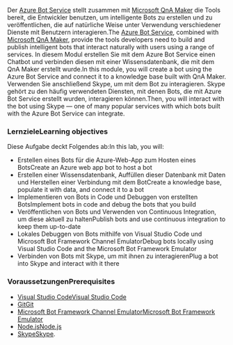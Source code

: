 <span data-ttu-id="f1cd6-101">Der [Azure Bot Service](https://azure.microsoft.com/en*us/services/bot*service/) stellt zusammen mit [Microsoft QnA Maker](https://www.qnamaker.ai/) die Tools bereit, die Entwickler benutzen, um intelligente Bots zu erstellen und zu veröffentlichen, die auf natürliche Weise unter Verwendung verschiedener Dienste mit Benutzern interagieren.</span><span class="sxs-lookup"><span data-stu-id="f1cd6-101">The [Azure Bot Service](https://azure.microsoft.com/en*us/services/bot*service/), combined with [Microsoft QnA Maker](https://www.qnamaker.ai/), provide the tools developers need to build and publish intelligent bots that interact naturally with users using a range of services.</span></span> <span data-ttu-id="f1cd6-102">In diesem Modul erstellen Sie mit dem Azure Bot Service einen Chatbot und verbinden diesen mit einer Wissensdatenbank, die mit dem QnA Maker erstellt wurde.</span><span class="sxs-lookup"><span data-stu-id="f1cd6-102">In this module, you will create a bot using the Azure Bot Service and connect it to a knowledge base built with QnA Maker.</span></span> <span data-ttu-id="f1cd6-103">Verwenden Sie anschließend Skype, um mit dem Bot zu interagieren. Skype gehört zu den häufig verwendeten Diensten, mit denen Bots, die mit Azure Bot Service erstellt wurden, interagieren können.</span><span class="sxs-lookup"><span data-stu-id="f1cd6-103">Then, you will interact with the bot using Skype — one of many popular services with which bots built with the Azure Bot Service can integrate.</span></span>

### <a name="learning-objectives"></a><span data-ttu-id="f1cd6-104">Lernziele</span><span class="sxs-lookup"><span data-stu-id="f1cd6-104">Learning objectives</span></span>

<span data-ttu-id="f1cd6-105">Diese Aufgabe deckt Folgendes ab:</span><span class="sxs-lookup"><span data-stu-id="f1cd6-105">In this lab, you will:</span></span>

- <span data-ttu-id="f1cd6-106">Erstellen eines Bots für die Azure-Web-App zum Hosten eines Bots</span><span class="sxs-lookup"><span data-stu-id="f1cd6-106">Create an Azure web app bot to host a bot</span></span>
- <span data-ttu-id="f1cd6-107">Erstellen einer Wissensdatenbank, Auffüllen dieser Datenbank mit Daten und Herstellen einer Verbindung mit dem Bot</span><span class="sxs-lookup"><span data-stu-id="f1cd6-107">Create a knowledge base, populate it with data, and connect it to a bot</span></span>
- <span data-ttu-id="f1cd6-108">Implementieren von Bots in Code und Debuggen von erstellten Bots</span><span class="sxs-lookup"><span data-stu-id="f1cd6-108">Implement bots in code and debug the bots that you build</span></span>
- <span data-ttu-id="f1cd6-109">Veröffentlichen von Bots und Verwenden von Continuous Integration, um diese aktuell zu halten</span><span class="sxs-lookup"><span data-stu-id="f1cd6-109">Publish bots and use continuous integration to keep them up-to-date</span></span>
- <span data-ttu-id="f1cd6-110">Lokales Debuggen von Bots mithilfe von Visual Studio Code und Microsoft Bot Framework Channel Emulator</span><span class="sxs-lookup"><span data-stu-id="f1cd6-110">Debug bots locally using Visual Studio Code and the Microsoft Bot Framework Emulator</span></span>
- <span data-ttu-id="f1cd6-111">Verbinden von Bots mit Skype, um mit ihnen zu interagieren</span><span class="sxs-lookup"><span data-stu-id="f1cd6-111">Plug a bot into Skype and interact with it there</span></span>

### <a name="prerequisites"></a><span data-ttu-id="f1cd6-112">Voraussetzungen</span><span class="sxs-lookup"><span data-stu-id="f1cd6-112">Prerequisites</span></span>
- [<span data-ttu-id="f1cd6-113">Visual Studio Code</span><span class="sxs-lookup"><span data-stu-id="f1cd6-113">Visual Studio Code</span></span>](http://code.visualstudio.com)
- [<span data-ttu-id="f1cd6-114">Git</span><span class="sxs-lookup"><span data-stu-id="f1cd6-114">Git</span></span>](https://git-scm.com)
- [<span data-ttu-id="f1cd6-115">Microsoft Bot Framework Channel Emulator</span><span class="sxs-lookup"><span data-stu-id="f1cd6-115">Microsoft Bot Framework Emulator</span></span>](https://emulator.botframework.com/)
- [<span data-ttu-id="f1cd6-116">Node.js</span><span class="sxs-lookup"><span data-stu-id="f1cd6-116">Node.js</span></span>](https://nodejs.org)
- <span data-ttu-id="f1cd6-117">[Skype](https://www.skype.com/en/download-skype/skype-for-computer/)</span><span class="sxs-lookup"><span data-stu-id="f1cd6-117">[Skype](https://www.skype.com/en/download-skype/skype-for-computer/).</span></span>